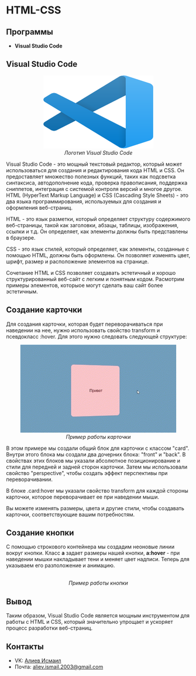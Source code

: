 # HTML-CSS
## Программы
- **Visual Studio Code**
## Visual Studio Code

<p align="center">
<img src="Files/vsc.png" width="300" height="200" alt=""><br>
<i>Логотип Visual Studio Code</i>
</p>  

Visual Studio Code - это мощный текстовый редактор, который может использоваться для создания и редактирования кода HTML и CSS. Он предоставляет множество полезных функций, таких как подсветка синтаксиса, автодополнение кода, проверка правописания, поддержка сниппетов, интеграция с системой контроля версий и многое другое. HTML (HyperText Markup Language) и CSS (Cascading Style Sheets) - это два языка программирования, используемых для создания и оформления веб-страниц. 

HTML - это язык разметки, который определяет структуру содержимого веб-страницы, такой как заголовки, абзацы, таблицы, изображения, ссылки и т.д. Он определяет, как элементы должны быть представлены в браузере.

CSS - это язык стилей, который определяет, как элементы, созданные с помощью HTML, должны быть оформлены. Он позволяет изменять цвет, шрифт, размер и расположение элементов на странице. 

Сочетание HTML и CSS позволяет создавать эстетичный и хорошо структурированный веб-сайт с легким и понятным кодом. Расмотрим примеры элементов, которыое могут сделать ваш сайт более эстетичным.

## Создание карточки

Для создания карточки, которая будет переворачиваться при наведении на нее, нужно использовать свойство transform и псевдокласс :hover. Для этого нужно следовать следующей структуре:

<p align="center">
<img src="Files/card.gif" alt=""><br>
<i>Пример работы карточки</i>
</p>

В этом примере мы создали общий блок для карточки с классом "card". Внутри этого блока мы создали два дочерних блока: "front" и "back". В свойствах этих блоков мы указали абсолютное позиционирование и стили для передней и задней сторон карточки. Затем мы использовали свойство "perspective", чтобы создать эффект перспективы при переворачивании. 

В блоке .card:hover мы указали свойство transform для каждой стороны карточки, которое переворачивает ее при наведении мыши.

Вы можете изменять размеры, цвета и другие стили, чтобы создавать карточки, соответствующие вашим потребностям.

## Создание кнопки

С помощью строкового контейнера <span> мы создадим неоновые линии вокруг кнопки. Класс **а** задает размеры нашей кнопки, **a:hover** - при наведении мышки накладывает тени и меняет цвет надписи. Теперь для <span> указываем его разположение и анимацию.

<p align="center">
<img src="Examples/ButtonGIF.gif" alt=""><br>
<i>Пример работы кнопки</i>
</p>
  
## Вывод

Таким образом, Visual Studio Code является мощным инструментом для работы с HTML и CSS, который значительно упрощает и ускоряет процесс разработки веб-страниц.

## Контакты
* VK: <a href="https://vk.com/ismail2003">Алиев Исмаил</a>
* Почта: aliev.ismail.2003@gmail.com
